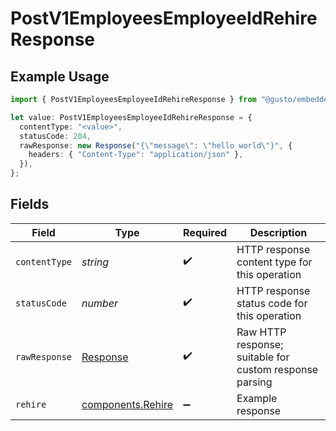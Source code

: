# PostV1EmployeesEmployeeIdRehireResponse

## Example Usage

```typescript
import { PostV1EmployeesEmployeeIdRehireResponse } from "@gusto/embedded-api/models/operations/postv1employeesemployeeidrehire.js";

let value: PostV1EmployeesEmployeeIdRehireResponse = {
  contentType: "<value>",
  statusCode: 204,
  rawResponse: new Response("{\"message\": \"hello world\"}", {
    headers: { "Content-Type": "application/json" },
  }),
};
```

## Fields

| Field                                                                 | Type                                                                  | Required                                                              | Description                                                           |
| --------------------------------------------------------------------- | --------------------------------------------------------------------- | --------------------------------------------------------------------- | --------------------------------------------------------------------- |
| `contentType`                                                         | *string*                                                              | :heavy_check_mark:                                                    | HTTP response content type for this operation                         |
| `statusCode`                                                          | *number*                                                              | :heavy_check_mark:                                                    | HTTP response status code for this operation                          |
| `rawResponse`                                                         | [Response](https://developer.mozilla.org/en-US/docs/Web/API/Response) | :heavy_check_mark:                                                    | Raw HTTP response; suitable for custom response parsing               |
| `rehire`                                                              | [components.Rehire](../../models/components/rehire.md)                | :heavy_minus_sign:                                                    | Example response                                                      |